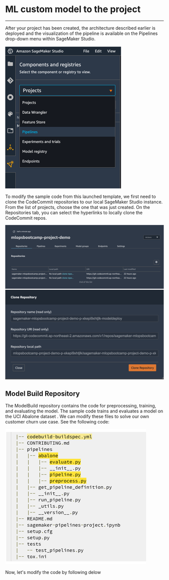 # ML custom model to the project
----------

After your project has been created, the architecture described earlier is deployed and the visualization of the pipeline is available on the Pipelines drop-down menu within SageMaker Studio.

![select_pipeline](images/select_pipeline.png)

To modify the sample code from this launched template, we first need to clone the CodeCommit repositories to our local SageMaker Studio instance. From the list of projects, choose the one that was just created. On the Repositories tab, you can select the hyperlinks to locally clone the CodeCommit repos.

![coderepo](images/coderepo.jpg)
![coderepo_addr](images/coderepo_addr.jpg)

## Model Build Repository

The ModelBuild repository contains the code for preprocessing, training, and evaluating the model. The sample code trains and evaluates a model on the UCI Abalone dataset . We can modify these files to solve our own customer churn use case. See the following code:

![build_repo](images/build_repo.png)

Now, let's modify the code by following delow